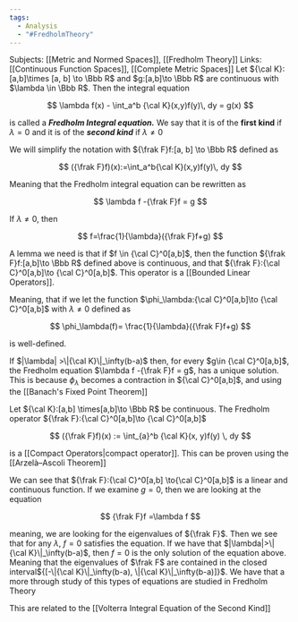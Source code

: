 ```yaml
---
tags:
  - Analysis
  - "#FredholmTheory"
---
```

Subjects: [[Metric and Normed Spaces]], [[Fredholm Theory]]
Links: [[Continuous Function Spaces]], [[Complete Metric Spaces]]
Let ${\cal K}:[a,b]\times [a, b] \to \Bbb R$ and $g:[a,b]\to \Bbb R$ are continuous with $\lambda \in \Bbb R$. Then the integral equation

$$ \lambda f(x) - \int_a^b {\cal K}(x,y)f(y)\, dy = g(x) $$

is called a _**Fredholm Integral equation.**_ We say that it is of the **********first kind********** if $\lambda=0$ and it is of the _******second kind******_ if $\lambda \ne 0$

We will simplify the notation with ${\frak F}f:[a, b] \to \Bbb R$ defined as

$$ ({\frak F}f)(x):=\int_a^b{\cal K}(x,y)f(y)\, dy $$

Meaning that the Fredholm integral equation can be rewritten as

$$ \lambda f -{\frak F}f = g $$

If $\lambda \ne 0$, then

$$ f=\frac{1}{\lambda}({\frak F}f+g) $$

A lemma we need is that if $f \in {\cal C}^0[a,b]$, then the function ${\frak F}f:[a,b]\to \Bbb R$ defined above is continuous, and that ${\frak F}:{\cal C}^0[a,b]\to {\cal C}^0[a,b]$. This operator is a [[Bounded Linear Operators]].

Meaning, that if we let the function $\phi_\lambda:{\cal C}^0[a,b]\to {\cal C}^0[a,b]$ with $\lambda \ne 0$ defined as

$$ \phi_\lambda(f)= \frac{1}{\lambda}({\frak F}f+g) $$

is well-defined.

If $|\lambda| >\|{\cal K}\|_\infty(b-a)$ then, for every $g\in {\cal C}^0[a,b]$, the Fredholm equation $\lambda f -{\frak F}f = g$, has a unique solution. This is because $\phi_\lambda$ becomes a contraction in ${\cal C}^0[a,b]$, and using the [[Banach's Fixed Point Theorem]]

Let ${\cal K}:[a,b] \times[a,b]\to \Bbb R$ be continuous. The Fredholm operator ${\frak F}:{\cal C}^0[a,b]\to {\cal C}^0[a,b]$

$$
({\frak F}f)(x) := \int_{a}^b {\cal K}(x, y)f(y) \, dy
$$

is a [[Compact Operators|compact operator]]. This can be proven using the [[Arzelà–Ascoli Theorem]]

We can see that ${\frak F}:{\cal C}^0[a,b] \to{\cal C}^0[a,b]$ is a linear and continuous function. If we examine $g = 0$, then we are looking at the equation

$$ {\frak F}f =\lambda f $$

meaning, we are looking for the eigenvalues of ${\frak F}$. Then we see that for any $\lambda$, $f=0$ satisfies the equation. If we have that $|\lambda|>\|{\cal K}\|_\infty(b-a)$, then $f=0$ is the only solution of the equation above. Meaning that the eigenvalues of $\frak F$ are contained in the closed interval${[-\|{\cal K}\|_\infty(b-a), \|{\cal K}\|_\infty(b-a)]}$. We have that a more through study of this types of equations are studied in Fredholm Theory

This are related to the [[Volterra Integral Equation of the Second Kind]]